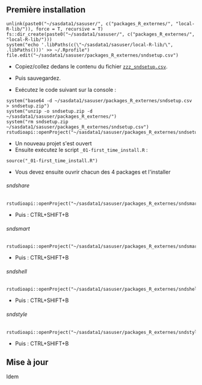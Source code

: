 ## Première installation
```
unlink(paste0("~/sasdata1/sasuser/", c("packages_R_externes/", "local-R-lib/")), force = T, recursive = T)
fs::dir_create(paste0("~/sasdata1/sasuser/", c("packages_R_externes/", "local-R-lib/")))
system("echo '.libPaths(c(\"~/sasdata1/sasuser/local-R-lib/\", .libPaths()))' >> ~/.Rprofile")
file.edit("~/sasdata1/sasuser/packages_R_externes/sndsetup.csv")
```
+ Copiez/collez dedans le contenu du fichier [`zzz_sndsetup.csv`](https://raw.githubusercontent.com/pietrodito/sndsetup/main/zzz_sndsetup.csv).
+ Puis sauvegardez.

+ Exécutez le code suivant sur la console :
```
system("base64 -d ~/sasdata1/sasuser/packages_R_externes/sndsetup.csv > sndsetup.zip")
system("unzip -o sndsetup.zip -d ~/sasdata1/sasuser/packages_R_externes/")
system("rm sndsetup.zip ~/sasdata1/sasuser/packages_R_externes/sndsetup.csv")
rstudioapi::openProject("~/sasdata1/sasuser/packages_R_externes/sndsetup/sndsetup.Rproj")
```

+ Un nouveau projet s'est ouvert
+ Ensuite exécutez le script `_01-first_time_install.R` :
```
source("_01-first_time_install.R")
```
+ Vous devez ensuite ouvrir chacun des 4 packages et l'installer
###### sndshare
```
rstudioapi::openProject("~/sasdata1/sasuser/packages_R_externes/sndsmart/")
```
+ Puis : CTRL+SHIFT+B
###### sndsmart
```
rstudioapi::openProject("~/sasdata1/sasuser/packages_R_externes/sndsmart/")
```
+ Puis : CTRL+SHIFT+B
###### sndshell
```
rstudioapi::openProject("~/sasdata1/sasuser/packages_R_externes/sndshell/")
```
+ Puis : CTRL+SHIFT+B
###### sndstyle
```
rstudioapi::openProject("~/sasdata1/sasuser/packages_R_externes/sndstyle/")
```
+ Puis : CTRL+SHIFT+B



## Mise à jour
Idem
